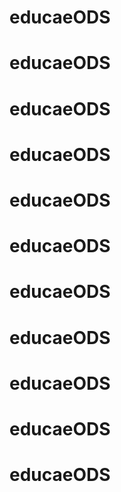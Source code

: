 # educaeODS
# educaeODS
# educaeODS
# educaeODS
# educaeODS
# educaeODS
# educaeODS
# educaeODS
# educaeODS
# educaeODS
# educaeODS

